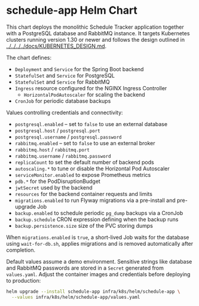 # schedule-app Helm Chart

This chart deploys the monolithic Schedule Tracker application together with a PostgreSQL database and RabbitMQ instance.
It targets Kubernetes clusters running version 1.30 or newer and follows the design outlined in
[../../../../docs/KUBERNETES_DESIGN.md](../../../../docs/KUBERNETES_DESIGN.md).

The chart defines:

- `Deployment` and `Service` for the Spring Boot backend
- `StatefulSet` and `Service` for PostgreSQL
- `StatefulSet` and `Service` for RabbitMQ
- `Ingress` resource configured for the NGINX Ingress Controller
  - `HorizontalPodAutoscaler` for scaling the backend
- `CronJob` for periodic database backups

Values controlling credentials and connectivity:

- `postgresql.enabled` – set to `false` to use an external database
- `postgresql.host` / `postgresql.port`
- `postgresql.username` / `postgresql.password`
- `rabbitmq.enabled` – set to `false` to use an external broker
- `rabbitmq.host` / `rabbitmq.port`
- `rabbitmq.username` / `rabbitmq.password`
- `replicaCount` to set the default number of backend pods
- `autoscaling.*` to tune or disable the Horizontal Pod Autoscaler
- `serviceMonitor.enabled` to expose Prometheus metrics
- `pdb.*` for the PodDisruptionBudget
- `jwtSecret` used by the backend
- `resources` for the backend container requests and limits
- `migrations.enabled` to run Flyway migrations via a pre-install and pre-upgrade Job
- `backup.enabled` to schedule periodic `pg_dump` backups via a CronJob
- `backup.schedule` CRON expression defining when the backup runs
- `backup.persistence.size` size of the PVC storing dumps

When `migrations.enabled` is `true`, a short-lived Job waits for the database using `wait-for-db.sh`, applies migrations and is removed automatically after completion.

Default values assume a demo environment. Sensitive strings like database and
RabbitMQ passwords are stored in a `Secret` generated from `values.yaml`.
Adjust the container images and credentials before deploying to production:

```bash
helm upgrade --install schedule-app infra/k8s/helm/schedule-app \
  --values infra/k8s/helm/schedule-app/values.yaml
```


